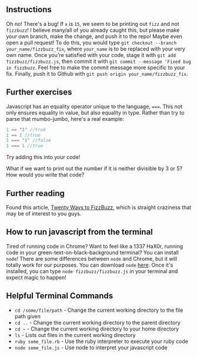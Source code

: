 ## Instructions
Oh no! There's a bug! If `x` is `15`, we seem to be printing out `fizz` and not `fizzbuzz`! I believe many/all of you already caught this, but please make your own branch, make the change, and push it to the repo! Maybe even open a pull request! To do this, you would type `git checkout --branch your_name/fizzbuzz_fix`, where `your_name` is to be replaced with your very own name. Once you're satisfied with your code, stage it with `git add fizzbuzz/fizzbuzz.js`, then commit it with `git commit --message 'Fixed bug in fizzbuzz`. Feel free to make the commit message more specific to your fix. Finally, push it to Github with `git push origin your_name/fizzbuzz_fix`.

## Further exercises
Javascript has an equality operator unique to the language, `===`. This not only ensures equality in value, but also equality in type. Rather than try to parse that mumbo-jumbo, here's a real example:
```javascript
1 == "1" //true
1 == 1 //true
1 === "1" //false
1 === 1 //true
```
Try adding this into your code!

What if we want to print out the number if it is neither divisible by 3 or 5? How would you write that code?

## Further reading
Found this article, [Twenty Ways to FizzBuzz](https://ditam.github.io/posts/fizzbuzz/), which is straight craziness that may be of interest to you guys.

## How to run javascript from the terminal
Tired of running code in Chrome? Want to feel like a 1337 HaX0r, running code in your green-text-on-black-background terminal? You can install `node`! There are some differences between `node` and Chrome, but it will totally work for our purposes. You can download `node` [here](https://nodejs.org/en/download/). Once it's installed, you can type `node fizzbuzz/fizzbuzz.js` in your terminal and expect magic to happen!

## Helpful Terminal Commands
* `cd /some/file/path` - Change the current working directory to the file path given
* `cd ..` - Change the current working directory to the parent directory
* `cd ~` - Change the current working directory to your home directory
* `ls` - Lists out files in the current working directory
* `ruby some_file.rb` - Use the ruby interpreter to execute your ruby code
* `node some_file.js` - Use node to interpret your javascript code
